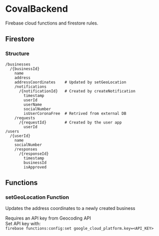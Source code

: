# CovalBackend
Firebase cloud functions and firestore rules.

## Firestore
### Structure
```
/businesses
  /{businessId}
    name
    address
    addressCoordinates    # Updated by setGeoLocation
    /notifications
      /{notificationId}   # Created by createNotification
        timestamp
        userId
        userName
        socialNumber
        isUserCoronaFree  # Retrived from external DB
    /requests
      /{requestId}        # Created by the user app
        userId
/users
  /{userId}
    name
    socialNumber
    /responses
      /{responseId}
        timestamp
        businessId
        isApproved
```

## Functions
### setGeoLocation Function
Updates the address coordinates to a newly created business

Requires an API key from Geocoding API  
Set API key with:  
`firebase functions:config:set google_cloud_platform.key=<API_KEY>`
